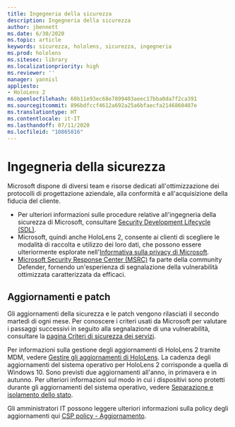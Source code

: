 ```yaml
---
title: Ingegneria della sicurezza
description: Ingegneria della sicurezza
author: jbennett
ms.date: 6/30/2020
ms.topic: article
keywords: sicurezza, hololens, sicurezza, ingegneria
ms.prod: hololens
ms.sitesec: library
ms.localizationpriority: high
ms.reviewer: ''
manager: yannisl
appliesto:
- HoloLens 2
ms.openlocfilehash: 60b11e93ec68e7899403aeec17bba0da7f2ca391
ms.sourcegitcommit: 896bdfccf4612a692a25a6bfaecfa2146860407e
ms.translationtype: HT
ms.contentlocale: it-IT
ms.lasthandoff: 07/11/2020
ms.locfileid: "10865816"
---
```

# Ingegneria della sicurezza

Microsoft dispone di diversi team e risorse dedicati all'ottimizzazione dei protocolli di progettazione aziendale, alla conformità e all'acquisizione della fiducia del cliente. 

  * Per ulteriori informazioni sulle procedure relative all'ingegneria della sicurezza di Microsoft, consultare [Security Development Lifecycle (SDL)](https://www.microsoft.com/securityengineering/sdl).
  * Microsoft, quindi anche HoloLens 2, consente ai clienti di scegliere le modalità di raccolta e utilizzo dei loro dati, che possono essere ulteriormente esplorate nell'[Informativa sulla privacy di Microsoft](https://privacy.microsoft.com/). 
  * [Microsoft Security Response Center (MSRC)](https://www.microsoft.com/msrc) fa parte della community Defender, fornendo un'esperienza di segnalazione della vulnerabilità ottimizzata caratterizzata da efficaci. 

## Aggiornamenti e patch

Gli aggiornamenti della sicurezza e le patch vengono rilasciati il secondo martedì di ogni mese. Per conoscere i criteri usati da Microsoft per valutare i passaggi successivi in seguito alla segnalazione di una vulnerabilità, consultare la [pagina Criteri di sicurezza dei servizi](https://www.microsoft.com/msrc/windows-security-servicing-criteria). 

Per informazioni sulla gestione degli aggiornamenti di HoloLens 2 tramite MDM, vedere [Gestire gli aggiornamenti di HoloLens](https://docs.microsoft.com/hololens/hololens-updates). La cadenza degli aggiornamenti del sistema operativo per HoloLens 2 corrisponde a quella di Windows 10. Sono previsti due aggiornamenti all'anno, in primavera e in autunno. Per ulteriori informazioni sul modo in cui i dispositivi sono protetti durante gli aggiornamenti del sistema operativo, vedere [Separazione e isolamento dello stato](security-state-separation-isolation.md). 

Gli amministratori IT possono leggere ulteriori informazioni sulla policy degli aggiornamenti qui [CSP policy - Aggiornamento](https://docs.microsoft.com/windows/client-management/mdm/policy-csp-update). 
